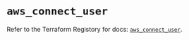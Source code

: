 # `aws_connect_user`

Refer to the Terraform Registory for docs: [`aws_connect_user`](https://registry.terraform.io/providers/hashicorp/aws/5.16.0/docs/resources/connect_user).
